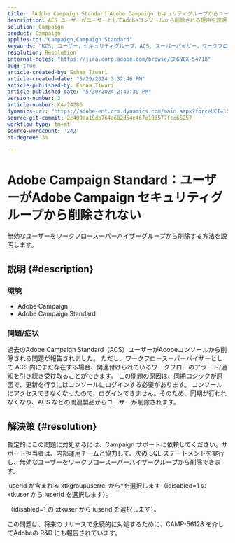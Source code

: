 ```yaml
---
title: 「Adobe Campaign Standard:Adobe Campaign セキュリティグループからユーザーが削除されない」
description: ACS ユーザーがユーザーとしてAdobeコンソールから削除される理由を説明します。
solution: Campaign
product: Campaign
applies-to: "Campaign,Campaign Standard"
keywords: "KCS, ユーザー，セキュリティグループ，ACS, スーパーバイザー，ワークフロー，通知，同期ロジック，問題，アップデート，コンソール"
resolution: Resolution
internal-notes: "https://jira.corp.adobe.com/browse/CPGNCX-54718"
bug: true
article-created-by: Eshaa Tiwari
article-created-date: "5/29/2024 3:32:46 PM"
article-published-by: Eshaa Tiwari
article-published-date: "5/30/2024 2:49:30 PM"
version-number: 3
article-number: KA-24286
dynamics-url: "https://adobe-ent.crm.dynamics.com/main.aspx?forceUCI=1&pagetype=entityrecord&etn=knowledgearticle&id=d00080b1-d01d-ef11-840b-6045bd026dc7"
source-git-commit: 2e409aa19db764a602d54e467e103577fcc65257
workflow-type: tm+mt
source-wordcount: '242'
ht-degree: 3%

---
```


# Adobe Campaign Standard：ユーザーがAdobe Campaign セキュリティグループから削除されない


無効なユーザーをワークフロースーパーバイザーグループから削除する方法を説明します。

## 説明 {#description}


### 環境

- Adobe Campaign
- Adobe Campaign Standard


### 問題/症状

過去のAdobe Campaign Standard（ACS）ユーザーがAdobeコンソールから削除される問題が報告されました。 ただし、ワークフロースーパーバイザーとして ACS 内にまだ存在する場合、関連付けられているワークフローのアラート/通知を引き続き受け取ることができます。 この問題の原因は、同期ロジックが原因で、更新を行うにはコンソールにログインする必要があります。 コンソールにアクセスできなくなったので、ログインできません。そのため、同期が行われなくなり、ACS などの関連製品からユーザーが削除されます。


## 解決策 {#resolution}


暫定的にこの問題に対処するには、Campaign サポートに依頼してください。サポート担当者は、内部運用チームと協力して、次の SQL ステートメントを実行し、無効なユーザーをワークフロースーパーバイザーグループから削除できます。

iuserid が含まれる xtkgroupuserrel から\*を選択します（idisabled=1 の xtkuser から iuserid を選択します）。

（idisabled=1 の xtkuser から iuserid を選択します）。

この問題は、将来のリリースで永続的に対処するために、CAMP-56128 を介してAdobeの R&amp;D にも報告されています。
